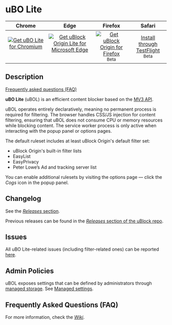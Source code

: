 # uBO Lite

| Chrome | Edge | Firefox | Safari |
| :------: | :----: | :-------: | :----: |
| <a href="https://chromewebstore.google.com/detail/ublock-origin-lite/ddkjiahejlhfcafbddmgiahcphecmpfh"><img src="https://user-images.githubusercontent.com/585534/107280622-91a8ea80-6a26-11eb-8d07-77c548b28665.png" alt="Get uBO Lite for Chromium"></a><br>&nbsp; | <a href="https://microsoftedge.microsoft.com/addons/detail/ublock-origin-lite/cimighlppcgcoapaliogpjjdehbnofhn"><img src="https://user-images.githubusercontent.com/585534/107280673-a5ece780-6a26-11eb-9cc7-9fa9f9f81180.png" alt="Get uBlock Origin Lite for Microsoft Edge"></a><br>&nbsp; | <a href="https://github.com/uBlockOrigin/uBOL-home/releases/download/uBOLite_2025.5.7.895-beta/uBOLite.beta.firefox.signed.xpi"><img src="https://user-images.githubusercontent.com/585534/107280546-7b9b2a00-6a26-11eb-8f9f-f95932f4bfec.png" alt="Get uBlock Origin for Firefox"></a><br><sup>Beta</sup> | [Install through TestFlight](https://testflight.apple.com/join/JjTcThrV)<br><sup>Beta</sup> |

## Description

[Frequently asked questions (FAQ)](https://github.com/uBlockOrigin/uBOL-home/wiki/Frequently-asked-questions-(FAQ))

**uBO Lite** (uBOL) is an efficient content blocker based on the [MV3 API](https://developer.chrome.com/docs/extensions/develop/migrate/what-is-mv3).

uBOL operates entirely declaratively, meaning no permanent process is required for filtering. The browser handles CSS/JS injection for content filtering, ensuring that uBOL does not consume CPU or memory resources while blocking content. The service worker process is only active when interacting with the popup panel or options pages.

The default ruleset includes at least uBlock Origin's default filter set:

- uBlock Origin's built-in filter lists
- EasyList
- EasyPrivacy
- Peter Lowe’s Ad and tracking server list

You can enable additional rulesets by visiting the options page — click the _Cogs_ icon in the popup panel.

## Changelog

See the [_Releases_ section](https://github.com/uBlockOrigin/uBOL-home/releases).

Previous releases can be found in the [_Releases_ section of the uBlock repo](https://github.com/gorhill/uBlock/releases?q=uBOL).

## Issues

All uBO Lite-related issues (including filter-related ones) can be reported [here](https://github.com/uBlockOrigin/uBOL-home/issues).

## Admin Policies

uBOL exposes settings that can be defined by administrators through [managed storage](https://developer.mozilla.org/en-US/docs/Mozilla/Add-ons/WebExtensions/API/storage/managed). See [Managed settings](https://github.com/uBlockOrigin/uBOL-home/wiki/Managed-settings).

## Frequently Asked Questions (FAQ)

For more information, check the [_Wiki_](https://github.com/uBlockOrigin/uBOL-home/wiki/Frequently-asked-questions-(FAQ)).
